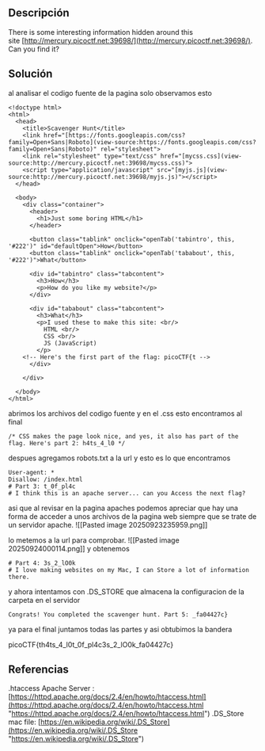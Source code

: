 ## Descripción
There is some interesting information hidden around this site [http://mercury.picoctf.net:39698/](http://mercury.picoctf.net:39698/). Can you find it?
## Solución
al analisar el codigo fuente de la pagina solo observamos esto
```
<!doctype html>
<html>
  <head>
    <title>Scavenger Hunt</title>
    <link href="[https://fonts.googleapis.com/css?family=Open+Sans|Roboto](view-source:https://fonts.googleapis.com/css?family=Open+Sans|Roboto)" rel="stylesheet">
    <link rel="stylesheet" type="text/css" href="[mycss.css](view-source:http://mercury.picoctf.net:39698/mycss.css)">
    <script type="application/javascript" src="[myjs.js](view-source:http://mercury.picoctf.net:39698/myjs.js)"></script>
  </head>

  <body>
    <div class="container">
      <header>
		<h1>Just some boring HTML</h1>
      </header>

      <button class="tablink" onclick="openTab('tabintro', this, '#222')" id="defaultOpen">How</button>
      <button class="tablink" onclick="openTab('tababout', this, '#222')">What</button>

      <div id="tabintro" class="tabcontent">
		<h3>How</h3>
		<p>How do you like my website?</p>
      </div>

      <div id="tababout" class="tabcontent">
		<h3>What</h3>
		<p>I used these to make this site: <br/>
		  HTML <br/>
		  CSS <br/>
		  JS (JavaScript)
		</p>
	<!-- Here's the first part of the flag: picoCTF{t -->
      </div>

    </div>

  </body>
</html>
```
abrimos los archivos del codigo fuente y en el .css esto encontramos al final

```
/* CSS makes the page look nice, and yes, it also has part of the flag. Here's part 2: h4ts_4_l0 */
```


despues agregamos robots.txt a la url y esto es lo que encontramos

```
User-agent: *
Disallow: /index.html
# Part 3: t_0f_pl4c
# I think this is an apache server... can you Access the next flag?
```
asi que al revisar en la pagina apaches podemos apreciar que hay una forma de acceder a unos archivos de la pagina web siempre que se trate de un servidor apache.
![[Pasted image 20250923235959.png]]

lo metemos a la url para comprobar.
![[Pasted image 20250924000114.png]]
y obtenemos
```
# Part 4: 3s_2_lO0k
# I love making websites on my Mac, I can Store a lot of information there.
```

y ahora intentamos con .DS_STORE que almacena la configuracion de la carpeta en el servidor
```
Congrats! You completed the scavenger hunt. Part 5: _fa04427c}
```

ya para el final juntamos todas las partes y asi obtubimos la bandera

picoCTF{th4ts_4_l0t_0f_pl4c3s_2_lO0k_fa04427c}
## Referencias
.htaccess Apache Server : [https://httpd.apache.org/docs/2.4/en/howto/htaccess.html](https://httpd.apache.org/docs/2.4/en/howto/htaccess.html "https://httpd.apache.org/docs/2.4/en/howto/htaccess.html")
.DS_Store mac file: [https://en.wikipedia.org/wiki/.DS_Store](https://en.wikipedia.org/wiki/.DS_Store "https://en.wikipedia.org/wiki/.DS_Store")
